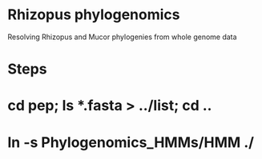 Rhizopus phylogenomics
====
Resolving Rhizopus and Mucor phylogenies from whole genome data


Steps
======
# cd pep; ls *.fasta > ../list; cd ..
# ln -s Phylogenomics_HMMs/HMM ./

